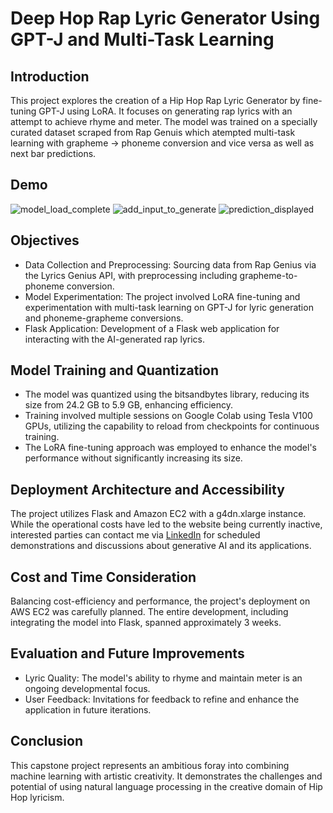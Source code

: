 # Deep Hop Rap Lyric Generator Using GPT-J and Multi-Task Learning

## Introduction
This project explores the creation of a Hip Hop Rap Lyric Generator by fine-tuning GPT-J using LoRA. It focuses on generating rap lyrics with an attempt to achieve rhyme and meter. The model was trained on a specially curated dataset scraped from Rap Genuis which atempted multi-task learning with grapheme -> phoneme conversion and vice versa as well as next bar predictions. 

## Demo

![model_load_complete](https://github.com/akpax/deep_hop/assets/78048703/8ccd6f85-5797-4404-914c-96aae4ec8b54)
![add_input_to_generate](https://github.com/akpax/deep_hop/assets/78048703/6debebeb-ab38-4f94-b0ba-89153a66af77)
![prediction_displayed](https://github.com/akpax/deep_hop/assets/78048703/9104f3b7-d19b-49f0-be16-515fb86d773d)

## Objectives
* Data Collection and Preprocessing: Sourcing data from Rap Genius via the Lyrics Genius API, with preprocessing including grapheme-to-phoneme conversion.
* Model Experimentation: The project involved LoRA fine-tuning and experimentation with multi-task learning on GPT-J for lyric generation and phoneme-grapheme conversions.
* Flask Application: Development of a Flask web application for interacting with the AI-generated rap lyrics.

## Model Training and Quantization
* The model was quantized using the bitsandbytes library, reducing its size from 24.2 GB to 5.9 GB, enhancing efficiency.
* Training involved multiple sessions on Google Colab using Tesla V100 GPUs, utilizing the capability to reload from checkpoints for continuous training.
* The LoRA fine-tuning approach was employed to enhance the model's performance without significantly increasing its size.

## Deployment Architecture and Accessibility
The project utilizes Flask and Amazon EC2 with a g4dn.xlarge instance. While the operational costs have led to the website being currently inactive, interested parties can contact me via [LinkedIn](https://www.linkedin.com/in/austin-paxton-98b496165/) for scheduled demonstrations and discussions about generative AI and its applications.

## Cost and Time Consideration
Balancing cost-efficiency and performance, the project's deployment on AWS EC2 was carefully planned. The entire development, including integrating the model into Flask, spanned approximately 3 weeks.

## Evaluation and Future Improvements
* Lyric Quality: The model's ability to rhyme and maintain meter is an ongoing developmental focus.
* User Feedback: Invitations for feedback to refine and enhance the application in future iterations.

## Conclusion
This capstone project represents an ambitious foray into combining machine learning with artistic creativity. It demonstrates the challenges and potential of using natural language processing in the creative domain of Hip Hop lyricism.
